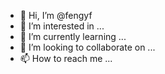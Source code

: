 - 👋 Hi, I’m @fengyf
- 👀 I’m interested in ...
- 🌱 I’m currently learning ...
- 💞️ I’m looking to collaborate on ...
- 📫 How to reach me ...

<!---
fengyf/fengyf is a ✨ special ✨ repository because its `README.md` (this file) appears on your GitHub profile.
You can click the Preview link to take a look at your changes.
--->

